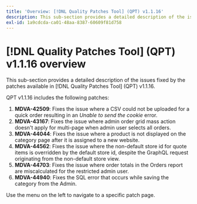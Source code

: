 ```yaml
---
title: 'Overview: [!DNL Quality Patches Tool] (QPT) v1.1.16'
description: This sub-section provides a detailed description of the issues fixed by the patches available in [!DNL Quality Patches Tool] (QPT) v1.1.16.
exl-id: 1a9cdcda-ca01-48aa-8387-60609f81d758
---
```

# [!DNL Quality Patches Tool] (QPT) v1.1.16 overview

This sub-section provides a detailed description of the issues fixed by the patches available in [!DNL Quality Patches Tool] (QPT) v1.1.16.

QPT v1.1.16 includes the following patches:

1. **MDVA-42509**: Fixes the issue where a CSV could not be uploaded for a quick order resulting in an *Unable to send the cookie* error.
1. **MDVA-43167**: Fixes the issue where admin order grid mass action doesn't apply for multi-page when admin user selects all orders.
1. **MDVA-44044**: Fixes the issue where a product is not displayed on the category page after it is assigned to a new website.
1. **MDVA-44562**: Fixes the issue where the non-default store id for quote items is overridden by the default store id, despite the GraphQL request originating from the non-default store view.
1. **MDVA-44703**: Fixes the issue where order totals in the Orders report are miscalculated for the restricted admin user.
1. **MDVA-44940**: Fixes the SQL error that occurs while saving the category from the Admin.

Use the menu on the left to navigate to a specific patch page.
